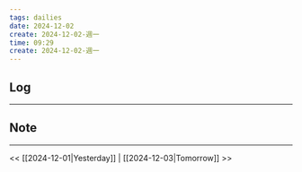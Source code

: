 ```yaml
---
tags: dailies  
date: 2024-12-02
create: 2024-12-02-週一
time: 09:29
create: 2024-12-02-週一
---
```

## Log
---


## Note
---


<< [[2024-12-01|Yesterday]] | [[2024-12-03|Tomorrow]] >>